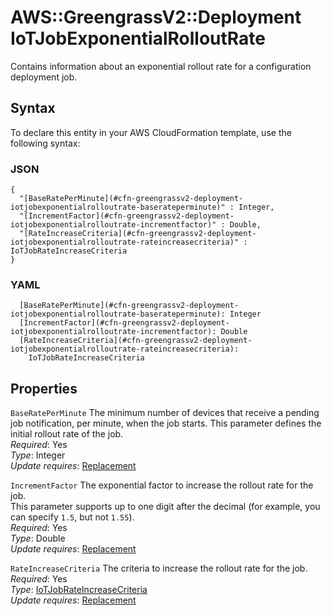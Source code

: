 # AWS::GreengrassV2::Deployment IoTJobExponentialRolloutRate<a name="aws-properties-greengrassv2-deployment-iotjobexponentialrolloutrate"></a>

Contains information about an exponential rollout rate for a configuration deployment job\.

## Syntax<a name="aws-properties-greengrassv2-deployment-iotjobexponentialrolloutrate-syntax"></a>

To declare this entity in your AWS CloudFormation template, use the following syntax:

### JSON<a name="aws-properties-greengrassv2-deployment-iotjobexponentialrolloutrate-syntax.json"></a>

```
{
  "[BaseRatePerMinute](#cfn-greengrassv2-deployment-iotjobexponentialrolloutrate-baserateperminute)" : Integer,
  "[IncrementFactor](#cfn-greengrassv2-deployment-iotjobexponentialrolloutrate-incrementfactor)" : Double,
  "[RateIncreaseCriteria](#cfn-greengrassv2-deployment-iotjobexponentialrolloutrate-rateincreasecriteria)" : IoTJobRateIncreaseCriteria
}
```

### YAML<a name="aws-properties-greengrassv2-deployment-iotjobexponentialrolloutrate-syntax.yaml"></a>

```
  [BaseRatePerMinute](#cfn-greengrassv2-deployment-iotjobexponentialrolloutrate-baserateperminute): Integer
  [IncrementFactor](#cfn-greengrassv2-deployment-iotjobexponentialrolloutrate-incrementfactor): Double
  [RateIncreaseCriteria](#cfn-greengrassv2-deployment-iotjobexponentialrolloutrate-rateincreasecriteria):
    IoTJobRateIncreaseCriteria
```

## Properties<a name="aws-properties-greengrassv2-deployment-iotjobexponentialrolloutrate-properties"></a>

`BaseRatePerMinute` <a name="cfn-greengrassv2-deployment-iotjobexponentialrolloutrate-baserateperminute"></a>
The minimum number of devices that receive a pending job notification, per minute, when the job starts\. This parameter defines the initial rollout rate of the job\.  
_Required_: Yes  
_Type_: Integer  
_Update requires_: [Replacement](https://docs.aws.amazon.com/AWSCloudFormation/latest/UserGuide/using-cfn-updating-stacks-update-behaviors.html#update-replacement)

`IncrementFactor` <a name="cfn-greengrassv2-deployment-iotjobexponentialrolloutrate-incrementfactor"></a>
The exponential factor to increase the rollout rate for the job\.  
This parameter supports up to one digit after the decimal \(for example, you can specify `1.5`, but not `1.55`\)\.  
_Required_: Yes  
_Type_: Double  
_Update requires_: [Replacement](https://docs.aws.amazon.com/AWSCloudFormation/latest/UserGuide/using-cfn-updating-stacks-update-behaviors.html#update-replacement)

`RateIncreaseCriteria` <a name="cfn-greengrassv2-deployment-iotjobexponentialrolloutrate-rateincreasecriteria"></a>
The criteria to increase the rollout rate for the job\.  
_Required_: Yes  
_Type_: [IoTJobRateIncreaseCriteria](aws-properties-greengrassv2-deployment-iotjobrateincreasecriteria.md)  
_Update requires_: [Replacement](https://docs.aws.amazon.com/AWSCloudFormation/latest/UserGuide/using-cfn-updating-stacks-update-behaviors.html#update-replacement)
